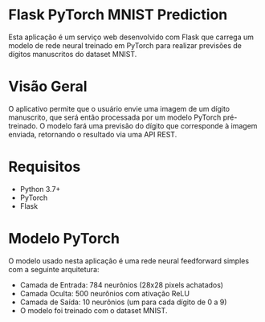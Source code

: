 
#  Flask PyTorch MNIST Prediction
Esta aplicação é um serviço web desenvolvido com Flask que carrega um modelo de rede neural treinado em PyTorch para realizar previsões de dígitos manuscritos do dataset MNIST.

# Visão Geral
O aplicativo permite que o usuário envie uma imagem de um dígito manuscrito, que será então processada por um modelo PyTorch pré-treinado. O modelo fará uma previsão do dígito que corresponde à imagem enviada, retornando o resultado via uma API REST.

# Requisitos
- Python 3.7+
- PyTorch
- Flask

# Modelo PyTorch
O modelo usado nesta aplicação é uma rede neural feedforward simples com a seguinte arquitetura:

- Camada de Entrada: 784 neurônios (28x28 pixels achatados)
- Camada Oculta: 500 neurônios com ativação ReLU
- Camada de Saída: 10 neurônios (um para cada dígito de 0 a 9)
- O modelo foi treinado com o dataset MNIST.
